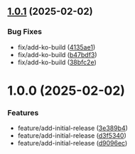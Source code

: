 ## [1.0.1](https://github.com/stuttgart-things/clusterbook/compare/v1.0.0...v1.0.1) (2025-02-02)


### Bug Fixes

* fix/add-ko-build ([4135ae1](https://github.com/stuttgart-things/clusterbook/commit/4135ae1503be902636cf993913548a0c9fbf35cd))
* fix/add-ko-build ([b47bdf3](https://github.com/stuttgart-things/clusterbook/commit/b47bdf3a223b51ecf66f947555d8953be292c1b1))
* fix/add-ko-build ([38bfc2e](https://github.com/stuttgart-things/clusterbook/commit/38bfc2efdd8c9afee49386fc700ae841db758933))

# 1.0.0 (2025-02-02)


### Features

* feature/add-initial-release ([3e389b4](https://github.com/stuttgart-things/clusterbook/commit/3e389b45fbade80dba9721cdba858473d36c1609))
* feature/add-initial-release ([d3f5340](https://github.com/stuttgart-things/clusterbook/commit/d3f5340c34ca271f62856b57b1b0c30960562a9a))
* feature/add-initial-release ([d9096ec](https://github.com/stuttgart-things/clusterbook/commit/d9096ecb849871de95b0fdf9948fd2822529cbe8))
